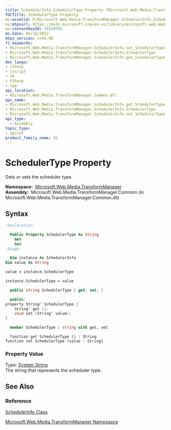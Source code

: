 ```yaml
---
title: SchedulerInfo.SchedulerType Property (Microsoft.Web.Media.TransformManager)
TOCTitle: SchedulerType Property
ms:assetid: P:Microsoft.Web.Media.TransformManager.SchedulerInfo.SchedulerType
ms:mtpsurl: https://msdn.microsoft.com/en-us/library/microsoft.web.media.transformmanager.schedulerinfo.schedulertype(v=VS.90)
ms:contentKeyID: 35520705
ms.date: 06/14/2012
mtps_version: v=VS.90
f1_keywords:
- Microsoft.Web.Media.TransformManager.SchedulerInfo.set_SchedulerType
- Microsoft.Web.Media.TransformManager.SchedulerInfo.SchedulerType
- Microsoft.Web.Media.TransformManager.SchedulerInfo.get_SchedulerType
dev_langs:
- csharp
- jscript
- vb
- FSharp
- cpp
api_location:
- Microsoft.Web.Media.TransformManager.Common.dll
api_name:
- Microsoft.Web.Media.TransformManager.SchedulerInfo.get_SchedulerType
- Microsoft.Web.Media.TransformManager.SchedulerInfo.SchedulerType
- Microsoft.Web.Media.TransformManager.SchedulerInfo.set_SchedulerType
api_type:
  - Assembly
topic_type:
- apiref
product_family_name: VS
---
```


# SchedulerType Property

Gets or sets the scheduler type.

**Namespace:**  [Microsoft.Web.Media.TransformManager](microsoft-web-media-transformmanager-namespace.md)  
**Assembly:**  Microsoft.Web.Media.TransformManager.Common (in Microsoft.Web.Media.TransformManager.Common.dll)

## Syntax

```vb
'Declaration

  Public Property SchedulerType As String
    Get
    Set
'Usage

  Dim instance As SchedulerInfo
Dim value As String

value = instance.SchedulerType

instance.SchedulerType = value
```

```csharp
  public string SchedulerType { get; set; }
```

```cpp
  public:
property String^ SchedulerType {
    String^ get ();
    void set (String^ value);
}
```

``` fsharp
  member SchedulerType : string with get, set
```

```jscript
  function get SchedulerType () : String
function set SchedulerType (value : String)
```

### Property Value

Type: [System.String](https://msdn.microsoft.com/library/s1wwdcbf)  
The string that represents the scheduler type.  

## See Also

### Reference

[SchedulerInfo Class](schedulerinfo-class-microsoft-web-media-transformmanager.md)

[Microsoft.Web.Media.TransformManager Namespace](microsoft-web-media-transformmanager-namespace.md)

